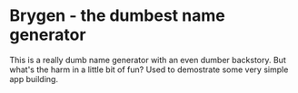 # Brygen - the dumbest name generator

This is a really dumb name generator with an even dumber backstory. But what's the harm in a little bit of fun? Used to demostrate some very simple app building. 
